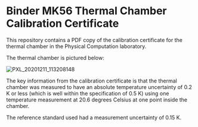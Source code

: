 # Binder MK56 Thermal Chamber Calibration Certificate

This repository contains a PDF copy of the calibration certificate for the thermal chamber in the Physical Computation laboratory. 

The thermal chamber is pictured below: 

![PXL_20201211_113208148](https://user-images.githubusercontent.com/43966357/101914945-df3adf80-3bbc-11eb-8b6e-c52ec3e66347.jpg)

The key information from the calibration certificate is that the thermal chamber was measured to have an absolute temperature uncertainty of 0.2 K or less
(which is well within the specification of 0.5 K) using one temperature measurement at 20.6 degrees Celsius at one point inside the chamber. 

The reference standard used had a measurement uncertainty of 0.15 K.



